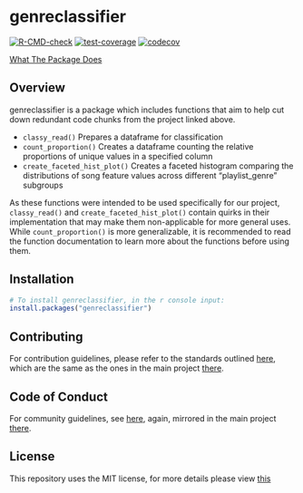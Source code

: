 
<!-- README.md is generated from README.Rmd. Please edit that file -->

# genreclassifier

<!-- badges: start -->

[![R-CMD-check](https://github.com/DSCI-310/dsci-310-group-04-pkg/workflows/R-CMD-check/badge.svg)](https://github.com/DSCI-310/dsci-310-group-04-pkg/actions)
[![test-coverage](https://github.com/DSCI-310/dsci-310-group-04-pkg/workflows/test-coverage/badge.svg)](https://github.com/DSCI-310/dsci-310-group-04-pkg/actions)
[![codecov](https://codecov.io/gh/DSCI-310/dsci-310-group-04-pkg/branch/main/graph/badge.svg?token=Hx34xKHsz9)](https://codecov.io/gh/DSCI-310/dsci-310-group-04-pkg)
<!-- badges: end -->

[What The Package Does](https://dsci-310.github.io/dsci-310-group-04-pkg/)

## Overview

genreclassifier is a package which includes functions that aim to help
cut down redundant code chunks from the project linked above.

  - `classy_read()` Prepares a dataframe for classification
  - `count_proportion()` Creates a dataframe counting the relative
    proportions of unique values in a specified column
  - `create_faceted_hist_plot()` Creates a faceted histogram comparing
    the distributions of song feature values across different
    “playlist\_genre” subgroups

As these functions were intended to be used specifically for our
project, `classy_read()` and `create_faceted_hist_plot()` contain quirks
in their implementation that may make them non-applicable for more
general uses. While `count_proportion()` is more generalizable, it is
recommended to read the function documentation to learn more about the
functions before using them.

## Installation

``` r
# To install genreclassifier, in the r console input:
install.packages("genreclassifier")
```

## Contributing

For contribution guidelines, please refer to the standards outlined
[here](https://github.com/DSCI-310/dsci-310-group-04-pkg/blob/main/CONTRIBUTING.md),
which are the same as the ones in the main project
[there](https://github.com/annabelle-ep/dsci-310-group-04/blob/main/CONTRIBUTING.md).

## Code of Conduct

For community guidelines, see
[here](https://github.com/DSCI-310/dsci-310-group-04-pkg/blob/main/CODE_OF_CONDUCT.md),
again, mirrored in the main project
[there](https://github.com/annabelle-ep/dsci-310-group-04/blob/main/CODE_OF_CONDUCT.md).

## License

This repository uses the MIT license, for more details please view
[this](https://github.com/DSCI-310/dsci-310-group-04-pkg/blob/main/LICENSE.md)
